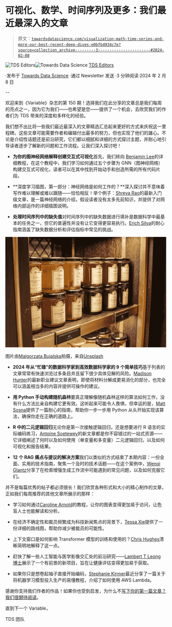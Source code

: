 # 可视化、数学、时间序列及更多：我们最近最深入的文章

> 原文：[`towardsdatascience.com/visualization-math-time-series-and-more-our-best-recent-deep-dives-e0bfb4934c7e?source=collection_archive---------3-----------------------#2024-02-08`](https://towardsdatascience.com/visualization-math-time-series-and-more-our-best-recent-deep-dives-e0bfb4934c7e?source=collection_archive---------3-----------------------#2024-02-08)

[](https://towardsdatascience.medium.com/?source=post_page---byline--e0bfb4934c7e--------------------------------)![TDS Editors](https://towardsdatascience.medium.com/?source=post_page---byline--e0bfb4934c7e--------------------------------)[](https://towardsdatascience.com/?source=post_page---byline--e0bfb4934c7e--------------------------------)![Towards Data Science](https://towardsdatascience.com/?source=post_page---byline--e0bfb4934c7e--------------------------------) [TDS Editors](https://towardsdatascience.medium.com/?source=post_page---byline--e0bfb4934c7e--------------------------------)

·发布于 [Towards Data Science](https://towardsdatascience.com/?source=post_page---byline--e0bfb4934c7e--------------------------------) ·通过 Newsletter 发送 ·3 分钟阅读·2024 年 2 月 8 日

--

欢迎来到《Variable》杂志的第 150 期！选择我们在此分享的文章总是我们每周的亮点之一，因为它为我们——也希望是您——提供了一个机会，去欣赏我们的作者们为 TDS 带来的深度和多样化的经验。

我们想不出比将一些我们最近最深入的文章精选汇总起来更好的方式来庆祝这一里程碑。这些文章可能需要作者和编辑付出最多的努力，但也实现了他们的雄心。不论是介绍性话题还是前沿研究，它们都以细腻和详细的方式探讨主题，并耐心地引导读者逐步了解新的问题和工作流程。让我们深入探讨吧！

+   **为你的图神经网络解释创建交互式可视化**首先，我们转向 [Benjamin Lee](https://medium.com/u/4d3d41f467d1?source=post_page---user_mention--e0bfb4934c7e--------------------------------)的详细教程，在这个教程中，我们学习如何通过五个步骤为 GNN（图神经网络）构建交互式可视化，读者可以在其中找到开始动手和创造所需的所有代码片段。

+   **深度学习插图，第一部分：神经网络是如何工作的？**深入探讨并不意味着写作难以理解或难以跟随——恰恰相反！举个例子：[Shreya Rao](https://medium.com/u/99b63de2f2c3?source=post_page---user_mention--e0bfb4934c7e--------------------------------)的最新入门级文章，是一篇神经网络的介绍，假设读者没有太多先前知识，并提供了对网络内部运作的详细插图说明。

+   **处理时间序列中的缺失值**对时间序列中的缺失数据进行填补是数据科学中最基本的任务之一，但它的普遍性并没有让它变得更容易执行。[Erich Silva](https://medium.com/u/2cef55fab80c?source=post_page---user_mention--e0bfb4934c7e--------------------------------)的耐心指南涵盖了缺失数据分析和评估指标中常见的挑战。

![](img/590e854b5d2c97b03ae6ef112426bb0c.png)

图片由[Malgorzata Bujalska](https://unsplash.com/@malgonia_bujalsky?utm_source=medium&utm_medium=referral)拍摄，来自[Unsplash](https://unsplash.com/?utm_source=medium&utm_medium=referral)

+   **2024 年从“忙碌”的数据科学家到高效数据科学家的 9 个简单技巧**基于列表的文章常常有快速浏览过多条目并且留下很少具体见解的风险。[Madison Hunter](https://medium.com/u/6a8c6841e521?source=post_page---user_mention--e0bfb4934c7e--------------------------------)的最新职业建议文章表明，即使将材料分解成更易消化的部分，也完全可以涵盖相当多的内容并提供可操作的建议。

+   **用 Python 手动构建随机森林**要真正理解像随机森林这样的算法如何工作，没有什么方法比亲自构建它更有效。这听起来可能令人畏惧，但幸运的是，[Matt Sosna](https://medium.com/u/f17fb22b897?source=post_page---user_mention--e0bfb4934c7e--------------------------------)提供了一篇耐心的指南，帮助你一步一步用 Python 从头开始实现该算法，确保你走在正确的道路上。

+   **R 中的二元逻辑回归**无论你是第一次接触逻辑回归，还是想要进行 R 语言的实际编码练习，[Antoine Soetewey](https://medium.com/u/ca32a96e6dc7?source=post_page---user_mention--e0bfb4934c7e--------------------------------)的新文章都是你不容错过的一站式资源——它详细阐述了何时以及如何使用（单变量和多变量）二元逻辑回归，以及如何可视化和报告结果。

+   **12 个 RAG 痛点与提议的解决方案**我们以类似的方式结束了本期内容：一份全面、实用的技术指南，聚焦一个及时的技术话题——在这个案例中，[Wenqi Glantz](https://medium.com/u/ce7cd5b8b74a?source=post_page---user_mention--e0bfb4934c7e--------------------------------)分享了在检索增强生成工作流中可能遇到的常见问题，以及如何克服它们。

并不是每篇优秀的帖子都必须很长！我们欣赏各种形式和大小的精心制作的文章，正如我们每周推荐的其他文章所展示的那样：

+   学习如何通过[Caroline Arnold](https://medium.com/u/9367198e7a3c?source=post_page---user_mention--e0bfb4934c7e--------------------------------)的教程，让你的图表变得更加易于访问，让色盲人士也能解读和分析。

+   在经济不确定性和裁员频繁成为科技新闻焦点的背景下，[Tessa Xie](https://medium.com/u/dadb1d33c05a?source=post_page---user_mention--e0bfb4934c7e--------------------------------)提供了一份详细的路线图，帮助你减少被裁员的可能性。

+   上下文窗口是如何影响 Transformer 模型的训练和使用的？[Chris Hughes](https://medium.com/u/f13df9df155e?source=post_page---user_mention--e0bfb4934c7e--------------------------------)清晰简明地解释了这一点。

+   赶快了解一些人工智能与医学影像交汇处的前沿研究——[Lambert T Leong 博士](https://medium.com/u/60c1d532d2c0?source=post_page---user_mention--e0bfb4934c7e--------------------------------)展示了一个有前景的新项目，旨在让健康评估变得更加易于获取。

+   如果你只是想卷起袖子直接开始编码，[Stephanie Kirmer](https://medium.com/u/a8dc77209ef3?source=post_page---user_mention--e0bfb4934c7e--------------------------------)最近分享了一篇关于将机器学习模型投入生产的易懂教程，介绍了如何使用 AWS Lambda。

感谢你支持我们作者的作品！如果你也受到启发，为什么不[写下你的第一篇文章？我们很期待阅读](http://bit.ly/write-for-tds)。

直到下一个 Variable，

TDS 团队
